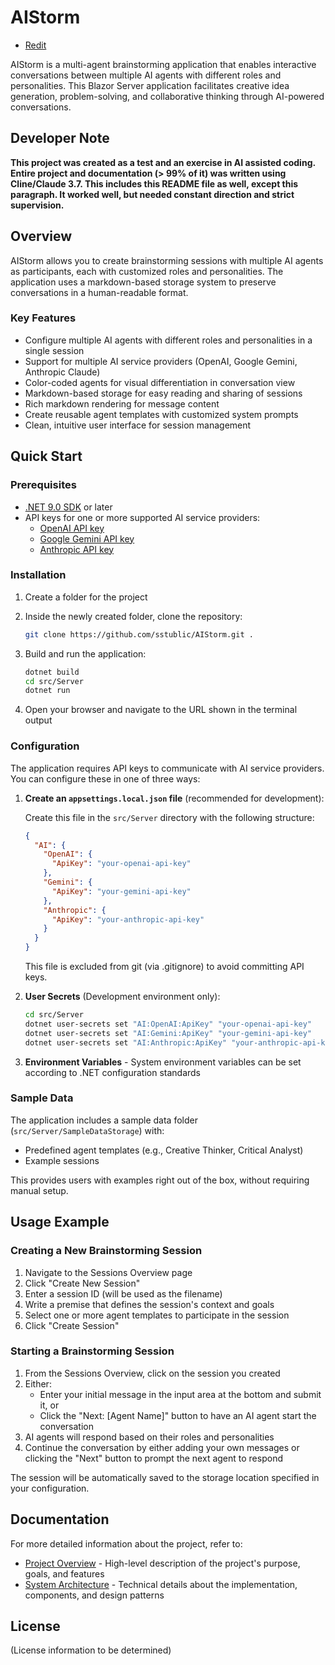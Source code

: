 # AIStorm
- [Redit](https://www.reddit.com/r/ClaudeAI/comments/1j64iaf/using_claude_to_develop_a_small_software_project/)

AIStorm is a multi-agent brainstorming application that enables interactive conversations between multiple AI agents with different roles and personalities. This Blazor Server application facilitates creative idea generation, problem-solving, and collaborative thinking through AI-powered conversations.

## Developer Note

**This project was created as a test and an exercise in AI assisted coding. Entire project and documentation (> 99% of it) was written using Cline/Claude 3.7. This includes this README file as well, except this paragraph. It worked well, but needed constant direction and strict supervision.**

## Overview

AIStorm allows you to create brainstorming sessions with multiple AI agents as participants, each with customized roles and personalities. The application uses a markdown-based storage system to preserve conversations in a human-readable format.

### Key Features

- Configure multiple AI agents with different roles and personalities in a single session
- Support for multiple AI service providers (OpenAI, Google Gemini, Anthropic Claude)
- Color-coded agents for visual differentiation in conversation view
- Markdown-based storage for easy reading and sharing of sessions
- Rich markdown rendering for message content
- Create reusable agent templates with customized system prompts
- Clean, intuitive user interface for session management

## Quick Start

### Prerequisites

- [.NET 9.0 SDK](https://dotnet.microsoft.com/download/dotnet) or later
- API keys for one or more supported AI service providers:
  - [OpenAI API key](https://platform.openai.com/api-keys)
  - [Google Gemini API key](https://ai.google.dev/tutorials/setup)
  - [Anthropic API key](https://console.anthropic.com/settings/keys)

### Installation

1. Create a folder for the project
2. Inside the newly created folder, clone the repository:
   ```bash
   git clone https://github.com/sstublic/AIStorm.git .
   ```

3. Build and run the application:
   ```bash
   dotnet build
   cd src/Server
   dotnet run
   ```

4. Open your browser and navigate to the URL shown in the terminal output

### Configuration

The application requires API keys to communicate with AI service providers. You can configure these in one of three ways:

1. **Create an `appsettings.local.json` file** (recommended for development):
   
   Create this file in the `src/Server` directory with the following structure:
   ```json
   {
     "AI": {
       "OpenAI": {
         "ApiKey": "your-openai-api-key"
       },
       "Gemini": {
         "ApiKey": "your-gemini-api-key"
       },
       "Anthropic": {
         "ApiKey": "your-anthropic-api-key"
       }
     }
   }
   ```
   This file is excluded from git (via .gitignore) to avoid committing API keys.

2. **User Secrets** (Development environment only):
   ```bash
   cd src/Server
   dotnet user-secrets set "AI:OpenAI:ApiKey" "your-openai-api-key"
   dotnet user-secrets set "AI:Gemini:ApiKey" "your-gemini-api-key"
   dotnet user-secrets set "AI:Anthropic:ApiKey" "your-anthropic-api-key"
   ```

3. **Environment Variables** - System environment variables can be set according to .NET configuration standards

### Sample Data

The application includes a sample data folder (`src/Server/SampleDataStorage`) with:
- Predefined agent templates (e.g., Creative Thinker, Critical Analyst)
- Example sessions

This provides users with examples right out of the box, without requiring manual setup.

## Usage Example

### Creating a New Brainstorming Session

1. Navigate to the Sessions Overview page
2. Click "Create New Session"
3. Enter a session ID (will be used as the filename)
4. Write a premise that defines the session's context and goals
5. Select one or more agent templates to participate in the session
6. Click "Create Session"

### Starting a Brainstorming Session

1. From the Sessions Overview, click on the session you created
2. Either:
   - Enter your initial message in the input area at the bottom and submit it, or
   - Click the "Next: [Agent Name]" button to have an AI agent start the conversation
3. AI agents will respond based on their roles and personalities
4. Continue the conversation by either adding your own messages or clicking the "Next" button to prompt the next agent to respond

The session will be automatically saved to the storage location specified in your configuration.

## Documentation

For more detailed information about the project, refer to:

- [Project Overview](docs/project-overview.md) - High-level description of the project's purpose, goals, and features
- [System Architecture](docs/system-architecture.md) - Technical details about the implementation, components, and design patterns

## License

(License information to be determined)
